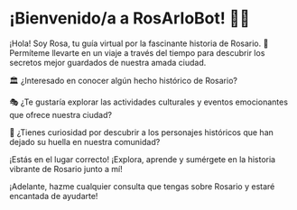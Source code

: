 # ¡Bienvenido/a a RosArIoBot! 🚀🤖

¡Hola! Soy Rosa, tu guía virtual por la fascinante historia de Rosario. 👋 Permíteme llevarte en un viaje a través del tiempo para descubrir los secretos mejor guardados de nuestra amada ciudad.

🏛️ ¿Interesado en conocer algún hecho histórico de Rosario?

🎭 ¿Te gustaría explorar las actividades culturales y eventos emocionantes que ofrece nuestra ciudad?

📜 ¿Tienes curiosidad por descubrir a los personajes históricos que han dejado su huella en nuestra comunidad?

¡Estás en el lugar correcto! ¡Explora, aprende y sumérgete en la historia vibrante de Rosario junto a mí!

¡Adelante, hazme cualquier consulta que tengas sobre Rosario y estaré encantada de ayudarte!
